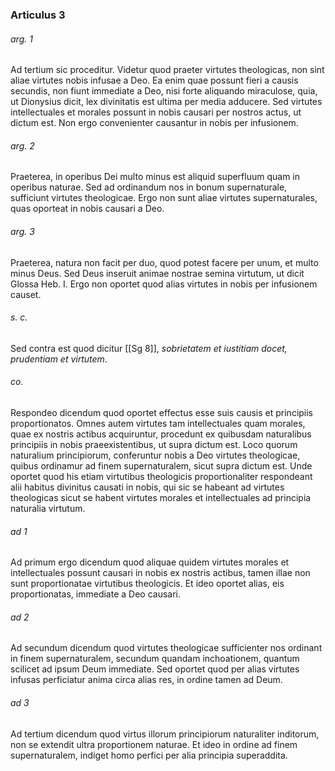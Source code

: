 ### Articulus 3

###### arg. 1
Ad tertium sic proceditur. Videtur quod praeter virtutes theologicas, non sint aliae virtutes nobis infusae a Deo. Ea enim quae possunt fieri a causis secundis, non fiunt immediate a Deo, nisi forte aliquando miraculose, quia, ut Dionysius dicit, lex divinitatis est ultima per media adducere. Sed virtutes intellectuales et morales possunt in nobis causari per nostros actus, ut dictum est. Non ergo convenienter causantur in nobis per infusionem.

###### arg. 2
Praeterea, in operibus Dei multo minus est aliquid superfluum quam in operibus naturae. Sed ad ordinandum nos in bonum supernaturale, sufficiunt virtutes theologicae. Ergo non sunt aliae virtutes supernaturales, quas oporteat in nobis causari a Deo.

###### arg. 3
Praeterea, natura non facit per duo, quod potest facere per unum, et multo minus Deus. Sed Deus inseruit animae nostrae semina virtutum, ut dicit Glossa Heb. I. Ergo non oportet quod alias virtutes in nobis per infusionem causet.

###### s. c.
Sed contra est quod dicitur [[Sg 8]], *sobrietatem et iustitiam docet, prudentiam et virtutem*.

###### co.
Respondeo dicendum quod oportet effectus esse suis causis et principiis proportionatos. Omnes autem virtutes tam intellectuales quam morales, quae ex nostris actibus acquiruntur, procedunt ex quibusdam naturalibus principiis in nobis praeexistentibus, ut supra dictum est. Loco quorum naturalium principiorum, conferuntur nobis a Deo virtutes theologicae, quibus ordinamur ad finem supernaturalem, sicut supra dictum est. Unde oportet quod his etiam virtutibus theologicis proportionaliter respondeant alii habitus divinitus causati in nobis, qui sic se habeant ad virtutes theologicas sicut se habent virtutes morales et intellectuales ad principia naturalia virtutum.

###### ad 1
Ad primum ergo dicendum quod aliquae quidem virtutes morales et intellectuales possunt causari in nobis ex nostris actibus, tamen illae non sunt proportionatae virtutibus theologicis. Et ideo oportet alias, eis proportionatas, immediate a Deo causari.

###### ad 2
Ad secundum dicendum quod virtutes theologicae sufficienter nos ordinant in finem supernaturalem, secundum quandam inchoationem, quantum scilicet ad ipsum Deum immediate. Sed oportet quod per alias virtutes infusas perficiatur anima circa alias res, in ordine tamen ad Deum.

###### ad 3
Ad tertium dicendum quod virtus illorum principiorum naturaliter inditorum, non se extendit ultra proportionem naturae. Et ideo in ordine ad finem supernaturalem, indiget homo perfici per alia principia superaddita.

